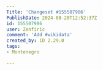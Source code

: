 ```yaml
---
Title: 'Changeset #155507986'
PublishDate: 2024-08-20T12:52:37Z
id: 155507986
user: Zenfiric
comment: 'Add #wikidata'
created_by: iD 2.29.0
tags:
- Montenegro

---
```

